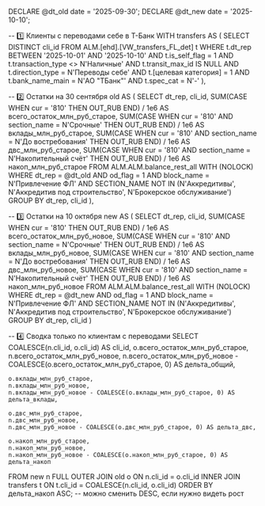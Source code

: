 DECLARE @dt_old date = '2025-09-30';
DECLARE @dt_new date = '2025-10-10';

-- 1️⃣ Клиенты с переводами себе в Т-Банк
WITH transfers AS (
    SELECT DISTINCT cli_id
    FROM ALM.[ehd].[VW_transfers_FL_det] t
    WHERE t.dt_rep BETWEEN '2025-10-01' AND '2025-10-10'
      AND t.is_self_flag = 1
      AND t.transaction_type <> N'Наличные'
      AND t.transit_max_id IS NULL
      AND t.direction_type = N'Переводы себе'
      AND t.[целевая категория] = 1
      AND t.bank_name_main = N'АО "ТБанк"'
      AND t.spec_cat = N'-'
),

-- 2️⃣ Остатки на 30 сентября
old AS (
    SELECT
        dt_rep,
        cli_id,
        SUM(CASE WHEN cur = '810' THEN OUT_RUB END) / 1e6 AS всего_остаток_млн_руб_старое,
        SUM(CASE WHEN cur = '810' AND section_name = N'Срочные' THEN OUT_RUB END) / 1e6 AS вклады_млн_руб_старое,
        SUM(CASE WHEN cur = '810' AND section_name = N'До востребования' THEN OUT_RUB END) / 1e6 AS двс_млн_руб_старое,
        SUM(CASE WHEN cur = '810' AND section_name = N'Накопительный счёт' THEN OUT_RUB END) / 1e6 AS накоп_млн_руб_старое
    FROM ALM.ALM.balance_rest_all WITH (NOLOCK)
    WHERE dt_rep = @dt_old
      AND od_flag = 1
      AND block_name = N'Привлечение ФЛ'
      AND SECTION_NAME NOT IN (N'Аккредитивы', N'Аккредитив под строительство', N'Брокерское обслуживание')
    GROUP BY dt_rep, cli_id
),

-- 3️⃣ Остатки на 10 октября
new AS (
    SELECT
        dt_rep,
        cli_id,
        SUM(CASE WHEN cur = '810' THEN OUT_RUB END) / 1e6 AS всего_остаток_млн_руб_новое,
        SUM(CASE WHEN cur = '810' AND section_name = N'Срочные' THEN OUT_RUB END) / 1e6 AS вклады_млн_руб_новое,
        SUM(CASE WHEN cur = '810' AND section_name = N'До востребования' THEN OUT_RUB END) / 1e6 AS двс_млн_руб_новое,
        SUM(CASE WHEN cur = '810' AND section_name = N'Накопительный счёт' THEN OUT_RUB END) / 1e6 AS накоп_млн_руб_новое
    FROM ALM.ALM.balance_rest_all WITH (NOLOCK)
    WHERE dt_rep = @dt_new
      AND od_flag = 1
      AND block_name = N'Привлечение ФЛ'
      AND SECTION_NAME NOT IN (N'Аккредитивы', N'Аккредитив под строительство', N'Брокерское обслуживание')
    GROUP BY dt_rep, cli_id
)

-- 4️⃣ Сводка только по клиентам с переводами
SELECT
    COALESCE(n.cli_id, o.cli_id) AS cli_id,
    o.всего_остаток_млн_руб_старое,
    n.всего_остаток_млн_руб_новое,
    n.всего_остаток_млн_руб_новое - COALESCE(o.всего_остаток_млн_руб_старое, 0) AS дельта_общий,

    o.вклады_млн_руб_старое,
    n.вклады_млн_руб_новое,
    n.вклады_млн_руб_новое - COALESCE(o.вклады_млн_руб_старое, 0) AS дельта_вклады,

    o.двс_млн_руб_старое,
    n.двс_млн_руб_новое,
    n.двс_млн_руб_новое - COALESCE(o.двс_млн_руб_старое, 0) AS дельта_двс,

    o.накоп_млн_руб_старое,
    n.накоп_млн_руб_новое,
    n.накоп_млн_руб_новое - COALESCE(o.накоп_млн_руб_старое, 0) AS дельта_накоп
FROM new n
FULL OUTER JOIN old o
    ON n.cli_id = o.cli_id
INNER JOIN transfers t
    ON t.cli_id = COALESCE(n.cli_id, o.cli_id)
ORDER BY дельта_накоп ASC; -- можно сменить DESC, если нужно видеть рост

